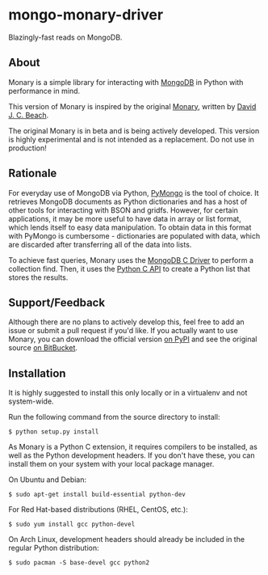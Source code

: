 mongo-monary-driver
===================
Blazingly-fast reads on MongoDB.

About
-----
Monary is a simple library for interacting with
[MongoDB](http://www.mongodb.org) in Python with performance in mind.

This version of Monary is inspired by the original
[Monary](https://bitbucket.org/djcbeach/monary), written by [David J. C.
Beach](http://djcinnovations.com/).

The original Monary is in beta and is being actively developed. This version is
highly experimental and is not intended as a replacement. Do not use in
production!

Rationale
---------
For everyday use of MongoDB via Python,
[PyMongo](https://pypi.python.org/pypi/pymongo/) is the tool of choice. It
retrieves MongoDB documents as Python dictionaries and has a host of other tools
for interacting with BSON and gridfs. However, for certain applications, it may
be more useful to have data in array or list format, which lends itself to easy
data manipulation. To obtain data in this format with PyMongo is cumbersome -
dictionaries are populated with data, which are discarded after transferring all
of the data into lists.

To achieve fast queries, Monary uses the [MongoDB C
Driver](https://github.com/mongodb/mongo-c-driver) to perform a collection find.
Then, it uses the [Python C API](https://docs.python.org/2/c-api) to create a
Python list that stores the results.

Support/Feedback
----------------
Although there are no plans to actively develop this, feel free to add an issue
or submit a pull request if you'd like. If you actually want to use Monary, you
can download the official version [on PyPI](https://pypi.python.org/pypi/Monary)
and see the original source [on
BitBucket](https://bitbucket.org/djcbeach/monary).

Installation
------------
It is highly suggested to install this only locally or in a virtualenv and not
system-wide.

Run the following command from the source directory to install:

    $ python setup.py install

As Monary is a Python C extension, it requires compilers to be installed, as
well as the Python development headers. If you don't have these, you can install
them on your system with your local package manager.

On Ubuntu and Debian:

    $ sudo apt-get install build-essential python-dev

For Red Hat-based distributions (RHEL, CentOS, etc.):

    $ sudo yum install gcc python-devel

On Arch Linux, development headers should already be included in the regular
Python distribution:

    $ sudo pacman -S base-devel gcc python2
